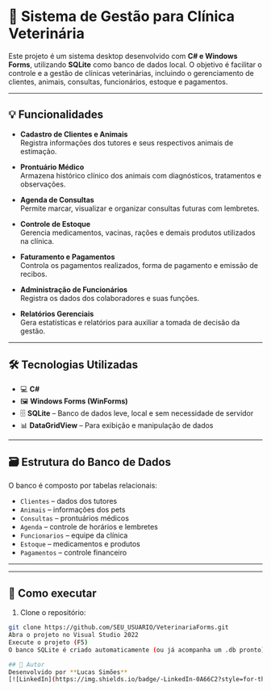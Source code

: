 # 🐾 Sistema de Gestão para Clínica Veterinária

Este projeto é um sistema desktop desenvolvido com **C# e Windows Forms**, utilizando **SQLite** como banco de dados local. O objetivo é facilitar o controle e a gestão de clínicas veterinárias, incluindo o gerenciamento de clientes, animais, consultas, funcionários, estoque e pagamentos.

---

## 💡 Funcionalidades

- **Cadastro de Clientes e Animais**  
  Registra informações dos tutores e seus respectivos animais de estimação.

- **Prontuário Médico**  
  Armazena histórico clínico dos animais com diagnósticos, tratamentos e observações.

- **Agenda de Consultas**  
  Permite marcar, visualizar e organizar consultas futuras com lembretes.

- **Controle de Estoque**  
  Gerencia medicamentos, vacinas, rações e demais produtos utilizados na clínica.

- **Faturamento e Pagamentos**  
  Controla os pagamentos realizados, forma de pagamento e emissão de recibos.

- **Administração de Funcionários**  
  Registra os dados dos colaboradores e suas funções.

- **Relatórios Gerenciais**  
  Gera estatísticas e relatórios para auxiliar a tomada de decisão da gestão.

---

## 🛠 Tecnologias Utilizadas

- 💻 **C#**
- 🖼 **Windows Forms (WinForms)**
- 🗄 **SQLite** – Banco de dados leve, local e sem necessidade de servidor
- 📊 **DataGridView** – Para exibição e manipulação de dados

---

## 🗃 Estrutura do Banco de Dados

O banco é composto por tabelas relacionais:
- `Clientes` – dados dos tutores
- `Animais` – informações dos pets
- `Consultas` – prontuários médicos
- `Agenda` – controle de horários e lembretes
- `Funcionarios` – equipe da clínica
- `Estoque` – medicamentos e produtos
- `Pagamentos` – controle financeiro

---


---

## 🧪 Como executar

1. Clone o repositório:
```bash
git clone https://github.com/SEU_USUARIO/VeterinariaForms.git
Abra o projeto no Visual Studio 2022
Execute o projeto (F5)
O banco SQLite é criado automaticamente (ou já acompanha um .db pronto)

## 🐶 Autor
Desenvolvido por **Lucas Simões**  
[![LinkedIn](https://img.shields.io/badge/-LinkedIn-0A66C2?style=for-the-badge&logo=linkedin&logoColor=white)](https://www.linkedin.com/in/lucasim%C3%B5es/)  
